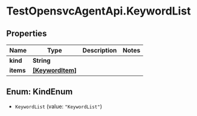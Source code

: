 # TestOpensvcAgentApi.KeywordList

## Properties

Name | Type | Description | Notes
------------ | ------------- | ------------- | -------------
**kind** | **String** |  | 
**items** | [**[KeywordItem]**](KeywordItem.md) |  | 



## Enum: KindEnum


* `KeywordList` (value: `"KeywordList"`)




